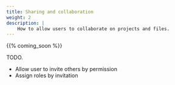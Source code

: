 ```yaml
---
title: Sharing and collaboration
weight: 2
description: |
    How to allow users to collaborate on projects and files.
---
```


{{% coming_soon %}}

TODO.

- Allow user to invite others by permission
- Assign roles by invitation
